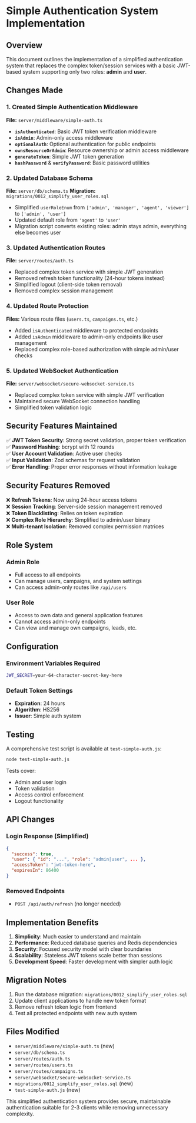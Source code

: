 # Simple Authentication System Implementation

## Overview
This document outlines the implementation of a simplified authentication system that replaces the complex token/session services with a basic JWT-based system supporting only two roles: **admin** and **user**.

## Changes Made

### 1. Created Simple Authentication Middleware
**File:** `server/middleware/simple-auth.ts`

- **`isAuthenticated`**: Basic JWT token verification middleware
- **`isAdmin`**: Admin-only access middleware 
- **`optionalAuth`**: Optional authentication for public endpoints
- **`ownsResourceOrAdmin`**: Resource ownership or admin access middleware
- **`generateToken`**: Simple JWT token generation
- **`hashPassword`** & **`verifyPassword`**: Basic password utilities

### 2. Updated Database Schema
**File:** `server/db/schema.ts`
**Migration:** `migrations/0012_simplify_user_roles.sql`

- Simplified `userRoleEnum` from `['admin', 'manager', 'agent', 'viewer']` to `['admin', 'user']`
- Updated default role from `'agent'` to `'user'`
- Migration script converts existing roles: admin stays admin, everything else becomes user

### 3. Updated Authentication Routes
**File:** `server/routes/auth.ts`

- Replaced complex token service with simple JWT generation
- Removed refresh token functionality (24-hour tokens instead)
- Simplified logout (client-side token removal)
- Removed complex session management

### 4. Updated Route Protection
**Files:** Various route files (`users.ts`, `campaigns.ts`, etc.)

- Added `isAuthenticated` middleware to protected endpoints
- Added `isAdmin` middleware to admin-only endpoints like user management
- Replaced complex role-based authorization with simple admin/user checks

### 5. Updated WebSocket Authentication
**File:** `server/websocket/secure-websocket-service.ts`

- Replaced complex token service with simple JWT verification
- Maintained secure WebSocket connection handling
- Simplified token validation logic

## Security Features Maintained

✅ **JWT Token Security**: Strong secret validation, proper token verification  
✅ **Password Hashing**: bcrypt with 12 rounds  
✅ **User Account Validation**: Active user checks  
✅ **Input Validation**: Zod schemas for request validation  
✅ **Error Handling**: Proper error responses without information leakage  

## Security Features Removed

❌ **Refresh Tokens**: Now using 24-hour access tokens  
❌ **Session Tracking**: Server-side session management removed  
❌ **Token Blacklisting**: Relies on token expiration  
❌ **Complex Role Hierarchy**: Simplified to admin/user binary  
❌ **Multi-tenant Isolation**: Removed complex permission matrices  

## Role System

### Admin Role
- Full access to all endpoints
- Can manage users, campaigns, and system settings
- Can access admin-only routes like `/api/users`

### User Role  
- Access to own data and general application features
- Cannot access admin-only endpoints
- Can view and manage own campaigns, leads, etc.

## Configuration

### Environment Variables Required
```bash
JWT_SECRET=your-64-character-secret-key-here
```

### Default Token Settings
- **Expiration**: 24 hours
- **Algorithm**: HS256
- **Issuer**: Simple auth system

## Testing

A comprehensive test script is available at `test-simple-auth.js`:

```bash
node test-simple-auth.js
```

Tests cover:
- Admin and user login
- Token validation
- Access control enforcement
- Logout functionality

## API Changes

### Login Response (Simplified)
```json
{
  "success": true,
  "user": { "id": "...", "role": "admin|user", ... },
  "accessToken": "jwt-token-here",
  "expiresIn": 86400
}
```

### Removed Endpoints
- `POST /api/auth/refresh` (no longer needed)

## Implementation Benefits

1. **Simplicity**: Much easier to understand and maintain
2. **Performance**: Reduced database queries and Redis dependencies  
3. **Security**: Focused security model with clear boundaries
4. **Scalability**: Stateless JWT tokens scale better than sessions
5. **Development Speed**: Faster development with simpler auth logic

## Migration Notes

1. Run the database migration: `migrations/0012_simplify_user_roles.sql`
2. Update client applications to handle new token format
3. Remove refresh token logic from frontend
4. Test all protected endpoints with new auth system

## Files Modified

- `server/middleware/simple-auth.ts` (new)
- `server/db/schema.ts`
- `server/routes/auth.ts`
- `server/routes/users.ts`
- `server/routes/campaigns.ts`
- `server/websocket/secure-websocket-service.ts`
- `migrations/0012_simplify_user_roles.sql` (new)
- `test-simple-auth.js` (new)

This simplified authentication system provides secure, maintainable authentication suitable for 2-3 clients while removing unnecessary complexity.